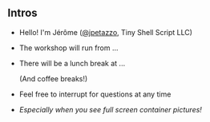 ## Intros

- Hello! I'm Jérôme ([@jpetazzo](https://twitter.com/jpetazzo), Tiny Shell Script LLC)

- The workshop will run from ...

- There will be a lunch break at ...

  (And coffee breaks!)

- Feel free to interrupt for questions at any time

- *Especially when you see full screen container pictures!*
